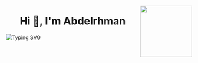 <p><a href="https://www.asu.edu.eg/"><img align="right" src="https://ums.asu.edu.eg/images/logo.png" width="140" /></a></p>
<h1 align="center">Hi 👋, I'm Abdelrhman </h1>

[![Typing SVG](https://readme-typing-svg.herokuapp.com?size=25&duration=4500&color=FF123C&center=true&vCenter=true&width=700&height=81&lines=Competitive+Programmer+;Junior+Software+Engineer)](https://git.io/typing-svg)
